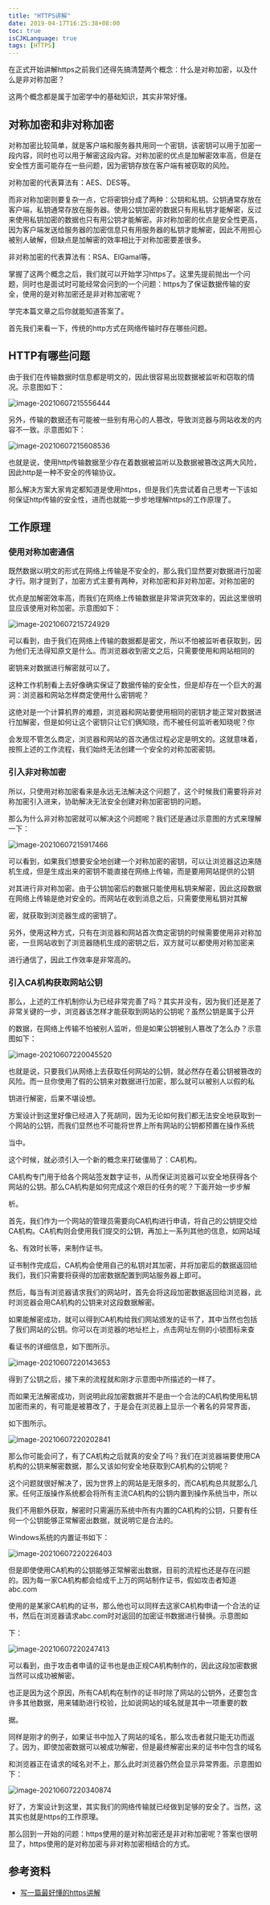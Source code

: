 ```yaml
---
title: "HTTPS讲解"
date: 2019-04-17T16:25:38+08:00
toc: true
isCJKLanguage: true
tags: [HTTPS]
---
```


在正式开始讲解https之前我们还得先搞清楚两个概念：什么是对称加密，以及什么是非对称加密？

这两个概念都是属于加密学中的基础知识，其实非常好懂。

## 对称加密和非对称加密

对称加密比较简单，就是客户端和服务器共用同一个密钥，该密钥可以用于加密一段内容，同时也可以用于解密这段内容。对称加密的优点是加解密效率高，但是在安全性方面可能存在一些问题，因为密钥存放在客户端有被窃取的风险。

对称加密的代表算法有：AES、DES等。

而非对称加密则要复杂一点，它将密钥分成了两种：公钥和私钥。公钥通常存放在客户端，私钥通常存放在服务器。使用公钥加密的数据只有用私钥才能解密，反过来使用私钥加密的数据也只有用公钥才能解密。非对称加密的优点是安全性更高，因为客户端发送给服务器的加密信息只有用服务器的私钥才能解密，因此不用担心被别人破解，但缺点是加解密的效率相比于对称加密要差很多。

非对称加密的代表算法有：RSA、ElGamal等。

掌握了这两个概念之后，我们就可以开始学习https了。这里先提前抛出一个问题，同时也是面试时可能经常会问到的一个问题：https为了保证数据传输的安全，使用的是对称加密还是非对称加密呢？

学完本篇文章之后你就能知道答案了。

首先我们来看一下，传统的http方式在网络传输时存在哪些问题。

## HTTP有哪些问题

由于我们在传输数据时信息都是明文的，因此很容易出现数据被监听和窃取的情况。示意图如下：

![image-20210607215556444](HTTPS讲解.assets/image-20210607215556444.png)

另外，传输的数据还有可能被一些别有用心的人篡改，导致浏览器与网站收发的内容不一致。示意图如下：

![image-20210607215608536](HTTPS讲解.assets/image-20210607215608536.png)

也就是说，使用http传输数据至少存在着数据被监听以及数据被篡改这两大风险，因此http是一种不安全的传输协议。

那么解决方案大家肯定都知道是使用https，但是我们先尝试着自己思考一下该如何保证http传输的安全性，进而也就能一步步地理解https的工作原理了。

## 工作原理

### 使用对称加密通信

既然数据以明文的形式在网络上传输是不安全的，那么我们显然要对数据进行加密才行。刚才提到了，加密方式主要有两种，对称加密和非对称加密。对称加密的

优点是加解密效率高，而我们在网络上传输数据是非常讲究效率的，因此这里很明显应该使用对称加密。示意图如下：

![image-20210607215724929](HTTPS讲解.assets/image-20210607215724929.png)

可以看到，由于我们在网络上传输的数据都是密文，所以不怕被监听者获取到，因为他们无法得知原文是什么。而浏览器收到密文之后，只需要使用和网站相同的

密钥来对数据进行解密就可以了。

这种工作机制看上去好像确实保证了数据传输的安全性，但是却存在一个巨大的漏洞：浏览器和网站怎样商定使用什么密钥呢？

这绝对是一个计算机界的难题，浏览器和网站要使用相同的密钥才能正常对数据进行加解密，但是如何让这个密钥只让它们俩知晓，而不被任何监听者知晓呢？你

会发现不管怎么商定，浏览器和网站的首次通信过程必定是明文的。这就意味着，按照上述的工作流程，我们始终无法创建一个安全的对称加密密钥。

### 引入非对称加密

所以，只使用对称加密看来是永远无法解决这个问题了，这个时候我们需要将非对称加密引入进来，协助解决无法安全创建对称加密密钥的问题。

那么为什么非对称加密就可以解决这个问题呢？我们还是通过示意图的方式来理解一下：

![image-20210607215917466](HTTPS讲解.assets/image-20210607215917466.png)

可以看到，如果我们想要安全地创建一个对称加密的密钥，可以让浏览器这边来随机生成，但是生成出来的密钥不能直接在网络上传输，而是要用网站提供的公钥

对其进行非对称加密。由于公钥加密后的数据只能使用私钥来解密，因此这段数据在网络上传输是绝对安全的。而网站在收到消息之后，只需要使用私钥对其解

密，就获取到浏览器生成的密钥了。

另外，使用这种方式，只有在浏览器和网站首次商定密钥的时候需要使用非对称加密，一旦网站收到了浏览器随机生成的密钥之后，双方就可以都使用对称加密来

进行通信了，因此工作效率是非常高的。

### 引入CA机构获取网站公钥

那么，上述的工作机制你认为已经非常完善了吗？其实并没有，因为我们还是差了非常关键的一步，浏览器该怎样才能获取到网站的公钥呢？虽然公钥是属于公开

的数据，在网络上传输不怕被别人监听，但是如果公钥被别人篡改了怎么办？示意图如下：

![image-20210607220045520](HTTPS讲解.assets/image-20210607220045520.png)

也就是说，只要我们从网络上去获取任何网站的公钥，就必然存在着公钥被篡改的风险。而一旦你使用了假的公钥来对数据进行加密，那么就可以被别人以假的私

钥进行解密，后果不堪设想。

方案设计到这里好像已经进入了死胡同，因为无论如何我们都无法安全地获取到一个网站的公钥，而我们显然也不可能将世界上所有网站的公钥都预置在操作系统

当中。

这个时候，就必须引入一个新的概念来打破僵局了：CA机构。

CA机构专门用于给各个网站签发数字证书，从而保证浏览器可以安全地获得各个网站的公钥。那么CA机构是如何完成这个艰巨的任务的呢？下面开始一步步解

析。

首先，我们作为一个网站的管理员需要向CA机构进行申请，将自己的公钥提交给CA机构。CA机构则会使用我们提交的公钥，再加上一系列其他的信息，如网站域

名、有效时长等，来制作证书。

证书制作完成后，CA机构会使用自己的私钥对其加密，并将加密后的数据返回给我们，我们只需要将获得的加密数据配置到网站服务器上即可。

然后，每当有浏览器请求我们的网站时，首先会将这段加密数据返回给浏览器，此时浏览器会用CA机构的公钥来对这段数据解密。

如果能解密成功，就可以得到CA机构给我们网站颁发的证书了，其中当然也包括了我们网站的公钥。你可以在浏览器的地址栏上，点击网址左侧的小锁图标来查

看证书的详细信息，如下图所示。

![image-20210607220143653](HTTPS讲解.assets/image-20210607220143653.png)

得到了公钥之后，接下来的流程就和刚才示意图中所描述的一样了。

而如果无法解密成功，则说明此段加密数据并不是由一个合法的CA机构使用私钥加密而来的，有可能是被篡改了，于是会在浏览器上显示一个著名的异常界面，

如下图所示。

![image-20210607220202841](HTTPS讲解.assets/image-20210607220202841.png)

那么你可能会问了，有了CA机构之后就真的安全了吗？我们在浏览器端要使用CA机构的公钥来解密数据，那么又该如何安全地获取到CA机构的公钥呢？

这个问题就很好解决了，因为世界上的网站是无限多的，而CA机构总共就那么几家。任何正版操作系统都会将所有主流CA机构的公钥内置到操作系统当中，所以

我们不用额外获取，解密时只需遍历系统中所有内置的CA机构的公钥，只要有任何一个公钥能够正常解密出数据，就说明它是合法的。

Windows系统的内置证书如下：

![image-20210607220226403](HTTPS讲解.assets/image-20210607220226403.png)

但是即使使用CA机构的公钥能够正常解密出数据，目前的流程也还是存在问题的。因为每一家CA机构都会给成千上万的网站制作证书，假如攻击者知道abc.com

使用的是某家CA机构的证书，那么他也可以同样去这家CA机构申请一个合法的证书，然后在浏览器请求abc.com时对返回的加密证书数据进行替换。示意图如

下：

![image-20210607220247413](HTTPS讲解.assets/image-20210607220247413.png)

可以看到，由于攻击者申请的证书也是由正规CA机构制作的，因此这段加密数据当然可以成功被解密。

也正是因为这个原因，所有CA机构在制作的证书时除了网站的公钥外，还要包含许多其他数据，用来辅助进行校验，比如说网站的域名就是其中一项重要的数

据。

同样是刚才的例子，如果证书中加入了网站的域名，那么攻击者就只能无功而返了。因为，即使加密数据可以被成功解密，但是最终解密出来的证书中包含的域名

和浏览器正在请求的域名对不上，那么此时浏览器仍然会显示异常界面。示意图如下：

![image-20210607220340874](HTTPS讲解.assets/image-20210607220340874.png)

好了，方案设计到这里，其实我们的网络传输就已经做到足够的安全了。当然，这其实也就是https的工作原理。

那么回到一开始的问题：https使用的是对称加密还是非对称加密呢？答案也很明显了，https使用的是对称加密与非对称加密相结合的方式。

## 参考资料

- [写一篇最好懂的https讲解](https://mp.weixin.qq.com/s/DGIkZT26CBafJzpQgrqqdQ)

